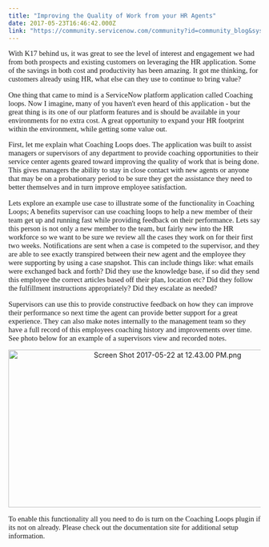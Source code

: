 ```yaml
---
title: "Improving the Quality of Work from your HR Agents"
date: 2017-05-23T16:46:42.000Z
link: "https://community.servicenow.com/community?id=community_blog&sys_id=481d6ea5dbd0dbc01dcaf3231f9619e6"
---
```

<p style="font-family: Calibri; font-size: 11.0pt;">With K17 behind us, it was great to see the level of interest and engagement we had from both prospects and existing customers on leveraging the HR application. Some of the savings in both cost and productivity has been amazing. It got me thinking, for customers already using HR, what else can they use to continue to bring value?</p><p></p><p style="font-family: Calibri; font-size: 11.0pt;">One thing that came to mind is a ServiceNow platform application called Coaching loops. Now I imagine, many of you haven't even heard of this application - but the great thing is its one of our platform features and is should be available in your environments for no extra cost. A great opportunity to expand your HR footprint within the environment, while getting some value out.</p><p></p><p style="font-family: Calibri; font-size: 11.0pt;">First, let me explain what Coaching Loops does. The application was built to assist managers or supervisors of any department to provide coaching opportunities to their service center agents geared toward improving the quality of work that is being done. This gives managers the ability to stay in close contact with new agents or anyone that may be on a probationary period to be sure they get the assistance they need to better themselves and in turn improve employee satisfaction.</p><p></p><p style="font-family: Calibri; font-size: 11.0pt;">Lets explore an example use case to illustrate some of the functionality in Coaching Loops; A benefits supervisor can use coaching loops to help a new member of their team get up and running fast while providing feedback on their performance. Lets say this person is not only a new member to the team, but fairly new into the HR workforce so we want to be sure we review all the cases they work on for their first two weeks. Notifications are sent when a case is competed to the supervisor, and they are able to see exactly transpired between their new agent and the employee they were supporting by using a case snapshot. This can include things like: what emails were exchanged back and forth? Did they use the knowledge base, if so did they send this employee the correct articles based off their plan, location etc? Did they follow the fulfillment instructions appropriately? Did they escalate as needed?</p><p></p><p style="font-family: Calibri; font-size: 11.0pt;">Supervisors can use this to provide constructive feedback on how they can improve their performance so next time the agent can provide better support for a great experience. They can also make notes internally to the management team so they have a full record of this employees coaching history and improvements over time. See photo below for an example of a supervisors view and recorded notes.</p><p></p><p style="text-align: center;"><img   alt="Screen Shot 2017-05-22 at 12.43.00 PM.png" class="image-1 jive-image" src="7323e182db50d7049c9ffb651f961914.iix" style="width: 620px; height: 315px;"/></p><p></p><p style="font-family: Calibri; font-size: 11.0pt;">To enable this functionality all you need to do is turn on the Coaching Loops plugin if its not on already. Please check out the documentation site for additional setup information.</p>